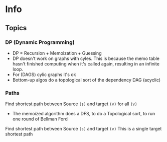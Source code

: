 # Info

## Topics

### DP (Dynamic Programming)
- DP = Recursion + Memoization + Guessing
- DP doesn't work on graphs with cyles. This is because the memo table hasn't finished computing when it's called again, resulting in an infinite loop.
- For (DAGS) cylic graphs it's ok
- Bottom-up algos do a topological sort of the dependency DAG (acyclic)

### Paths
Find shortest path between Source `(s)` and target `(v)` for all `(v)`
- The memoized algorithm does a DFS, to do a Topological sort, to run one round of Bellman Ford




Find shortest path between Source `(s)` and target `(v)`
This is a single target shortest path

